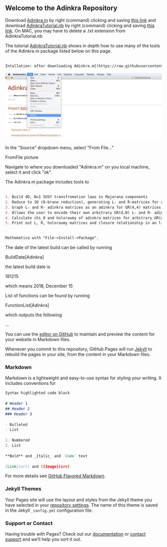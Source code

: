 ## Welcome to the Adinkra Repository

Download [Adinkra.m](https://raw.githubusercontent.com/kstiffle/hello-world/master/Adinkra.m) by right (command) clicking and saving [this link](https://raw.githubusercontent.com/kstiffle/hello-world/master/Adinkra.m) and download [AdinkraTutorial.nb](https://raw.githubusercontent.com/kstiffle/hello-world/master/AdinkraTutorial.nb) by right (command) clicking and saving [this link](https://raw.githubusercontent.com/kstiffle/hello-world/master/AdinkraTutorial.nb). On MAC, you may have to delete a .txt extension from AdinkraTutorial.nb

The tutorial [AdinkraTutorial.nb](https://raw.githubusercontent.com/kstiffle/hello-world/master/AdinkraTutorial.nb) shows in depth how to use many of the tools of the Adinkra.m package listed below on this page. 

```markdown

Intallation: after downloading Adinkra.m](https://raw.githubusercontent.com/kstiffle/hello-world/master/Adinkra.m), install the package via the File->Install menu in Mathematica

```

![FileInstall.jpg](https://github.com/HEPTHools/Adinkra/blob/master/Images/FileInstall.jpg)



In the "Source" dropdown menu, select "From File..."

FromFile picture

Navigate to where you downloaded "Adinkra.m" on you local machine, select it and click "ok".


The Adinkra.m package includes tools to

```markdown

1. Build 4D, N=1 SUSY transfromation laws in Majorana components
2. Reduce to 1D (0-brane reduction), generating L- and R-matrices for arbitrary d
3. Graph L- and R- adinkra matrices as an adinkra for GR(4,4) matrices
4. Allows the user to encode their own arbitrary GR(d,N) L- and R- adinkra matrices and check that the GR(d,N) algebra is satisfied
4. Calculate chi_0 and holoraumy of adinkra matrices for arbitrary GR(d,N)
5. Print out L, R, holoraumy matrices and closure relationship in an l(d/4) \times l(4) tensor product basis in symbolic form ready to be LaTexed by Mathematica's TeXForm command

```



```markdown

Mathematica with "File->Install->Package".

```

The date of the latest build can be called by running

BuildDate[Adinkra]

the latest build date is 

181215

which means 2018, December 15

List of functions can be found by running

FunctionList[Adinkra] 

which outputs the following

...

You can use the [editor on GitHub](https://github.com/kstiffle/hello-world/edit/master/README.md) to maintain and preview the content for your website in Markdown files.

Whenever you commit to this repository, GitHub Pages will run [Jekyll](https://jekyllrb.com/) to rebuild the pages in your site, from the content in your Markdown files.

### Markdown

Markdown is a lightweight and easy-to-use syntax for styling your writing. It includes conventions for

```markdown
Syntax highlighted code block

# Header 1
## Header 2
### Header 3

- Bulleted
- List

1. Numbered
2. List

**Bold** and _Italic_ and `Code` text

[Link](url) and ![Image](src)
```

For more details see [GitHub Flavored Markdown](https://guides.github.com/features/mastering-markdown/).

### Jekyll Themes

Your Pages site will use the layout and styles from the Jekyll theme you have selected in your [repository settings](https://github.com/kstiffle/hello-world/settings). The name of this theme is saved in the Jekyll `_config.yml` configuration file.

### Support or Contact

Having trouble with Pages? Check out our [documentation](https://help.github.com/categories/github-pages-basics/) or [contact support](https://github.com/contact) and we’ll help you sort it out.
